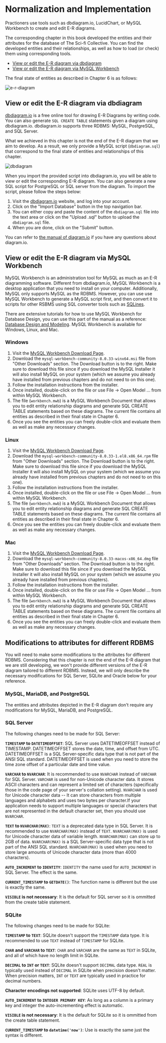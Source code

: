 # Normalization and Implementation

Practioners use tools such as dbdiagram.io, LucidChart, or MySQL Workbench to create and edit E-R diagrams.

The corresponding chapter in this book developed the entities and their attributes for the database of The Sci-fi Collective. You can find the developed entities and their relationships, as well as how to load (or check) them using corresponding tools.

- [View or edit the E-R diagram via dbdiagram](#view-or-edit-the-e-r-diagram-via-dbdiagram)
- [View or edit the E-R diagram via MySQL Workbench](#view-or-edit-the-e-r-diagram-via-mysql-workbench)

The final state of entities as described in Chapter 6 is as follows:

<img src="./images/er-diagram.png" alt="e-r-diagram" style="width:'70%';">

## View or edit the E-R diagram via dbdiagram

[dbdiagram.io](https://dbdiagram.io) is a free online tool for drawing E-R Diagrams by writing code. You can also generate `SQL CREATE TABLE` statements given a diagram using dbdiagram.io. dbdiagram.io supports three RDBMS: MySQL, PostgreSQL, and SQL Server.

What we achieved in this chapter is not the end of the E-R diagram that we aim to develop. As a result, we only provide a MySQL script (`dbdiagram.sql`) that correspond to the final state of entities and relationships of this chapter. 

<img src="./images/dbdiagram.png" alt="dbdiagram" style="width:'50%';">

When you import the provided script into dbdiagram.io, you will be able to view or edit the corresponding E-R diagram. You can also generate a new SQL script for PostgreSQL or SQL server from the diagram. To import the script, please follow the steps below:

1. Visit the [dbdiagram.io](https://dbdiagram.io/home) website, and log into your account.
2. Click on the "Import Database" button in the top navigation bar.
3. You can either copy and paste the content of the `dbdiagram.sql` file into the text area or click on the "Upload .sql" button to upload the `dbdiagram.sql` file.
4. When you are done, click on the "Submit" button.

You can refer to [the manual of diagram.io](https://dbdiagram.io/docs/) if you have any questions about diagram.io.

## View or edit the E-R diagram via MySQL Workbench

MySQL Workbench is an administration tool for MySQL as much as an E-R diagramming software. Different from dbdiagram.io, MySQL Workbench is a desktop application that you need to install on your computer. Additionally, MySQL only supports MySQL as the RDBMS. However, you can use use MySQL Workbench to generate a MySQL script first, and then convert it to scripts for other RSBMS using SQL converter tools such as [SQLines](https://sqlines.com/online).

There are extensive tutorials for how to use MySQL Workbench for Database Design, you can use this part of the manual as a reference: [Database Design and Modeling](https://dev.mysql.com/doc/workbench/en/wb-data-modeling.html). MySQL Workbench is available for Windows, Linux, and Mac. 

### Windows

1. Visit the [MySQL Workbench Download Page](https://dev.mysql.com/downloads/workbench/).
2. Download the `mysql-workbench-community-8.0.33-winx64.msi` file from "Other Downloads" section. The Download button is to the right. Make sure to download this file since if you download the MySQL Installer it will also install MySQL on your system (which we assume you already have installed from previous chapters and do not need to on this one).
3. Follow the installation instructions from the installer.
4. Once installed, double-click on the file or use File -> Open Model ... from within MySQL Workbench.
5. The file (`workbench.mwb`) is a MySQL Workbench Document that allows you to edit entity relationship diagrams and generate SQL CREATE TABLE statements based on these diagrams. The current file contains all entities as described in their final state in Chapter 6.
6. Once you see the entities you can freely double-click and evaluate them as well as make any necessary changes.

### Linux

1. Visit the [MySQL Workbench Download Page](https://dev.mysql.com/downloads/workbench/).
2. Download the `mysql-workbench-community-8.0.33-1.el8.x86_64.rpm` file from "Other Downloads" section. The Download button is to the right. Make sure to download this file since if you download the MySQL Installer it will also install MySQL on your system (which we assume you already have installed from previous chapters and do not need to on this one).
3. Follow the installation instructions from the installer.
4. Once installed, double-click on the file or use File -> Open Model ... from within MySQL Workbench.
5. The file (`workbench.mwb`) is a MySQL Workbench Document that allows you to edit entity relationship diagrams and generate SQL CREATE TABLE statements based on these diagrams. The current file contains all entities as described in their final state in Chapter 6.
6. Once you see the entities you can freely double-click and evaluate them as well as make any necessary changes.

### Mac

1. Visit the [MySQL Workbench Download Page](https://dev.mysql.com/downloads/workbench/).
2. Download the `mysql-workbench-community-8.0.33-macos-x86_64.dmg` file from "Other Downloads" section. The Download button is to the right. Make sure to download this file since if you download the MySQL Installer it will also install MySQL on your system (which we assume you already have installed from previous chapters).
3. Follow the installation instructions from the installer.
4. Once installed, double-click on the file or use File -> Open Model ... from within MySQL Workbench.
5. The file (`workbench.mwb`) is a MySQL Workbench Document that allows you to edit entity relationship diagrams and generate SQL CREATE TABLE statements based on these diagrams. The current file contains all entities as described in their final state in Chapter 6.
6. Once you see the entities you can freely double-click and evaluate them as well as make any necessary changes.

## Modifications to attributes for different RDBMS

You will need to make some modifications to the attributes for different RDBMS. Considering that this chapter is not the end of the E-R diagram that we are still developing, we won't provide different versions of the E-R diagram tailored to different RDBMS. Instead, we will only describe the necessary modifications for SQL Server, SQLite and Oracle below for your reference.

### MySQL, MariaDB, and PostgreSQL

The entities and attributes depicted in the E-R diagram don't require any modifications for MySQL, MariaDB, and PostgreSQL.

### SQL Server

The following changes need to be made for SQL Server:

**`TIMESTAMP` to `DATETIMEOFFSET`**:  SQL Server uses DATETIMEOFFSET instead of TIMESTAMP. DATETIMEOFFSET stores the date, time, and offset from UTC. DATETIMEOFFSET is a SQL Server-specific data type that is not part of the ANSI SQL standard. DATETIMEOFFSET is used when you need to store the time zone offset of a particular date and time value.

**`VARCHAR` to `NVARCHAR`**: It is recommended to use `NVARCHAR` instead of `VARCHAR` for SQL Server. `VARCHAR` is used for non-Unicode character data. It stores ASCII characters and can represent a limited set of characters (specifically those in the code page of your server's collation setting). `NVARCHAR` is used for Unicode character data -- It can store characters from multiple languages and alphabets and uses two bytes per character.If your application needs to support multiple languages or special characters that are not represented in the default character set, then you should use `NVARCHAR`.

**`TEXT` to `NVARCHAR(MAX)`**: `TEXT` is a deprecated data type in SQL Server. It is recommended to use `NVARCHAR(MAX)` instead of `TEXT`. `NVARCHAR(MAX)` is used for Unicode character data of variable length. `NVARCHAR(MAX)` can store up to 2GB of data. `NVARCHAR(MAX)` is a SQL Server-specific data type that is not part of the ANSI SQL standard. `NVARCHAR(MAX)` is used when you need to store large amounts of Unicode character data (more than 4000 characters).

**`AUTO_INCREMENT` to `IDENTITY`**: `IDENTITY` the name used for `AUTO_INCREMENT` in SQL Server. The effect is the same.

**`CURRENT_TIMESTAMP` to `GETDATE()`**: The function name is different but the use is exactly the same.

**`VISIBLE` is  not necessary**: It is the default for SQL server so it is ommitted from the create table statement.

### SQLite

The following changes need to be made for SQLite:

**`TIMESTAMP` to `TEXT`**: SQLite doesn't support the `TIMESTAMP` data type. It is recommended to use `TEXT` instead of `TIMESTAMP` for SQLite.

**`CHAR` and `VARCHAR` to `TEXT`**: `CHAR` and `VARCHAR` are the same as `TEXT` in SQLite, and all of which have no length limit in SQLite.

**`DECIMAL` to `INT` or `TEXT`**: SQLite doesn't support `DECIMAL` data type. `REAL` is typically used instead of `DECIMAL` in SQLite when precision doesn't matter. When precision matters, `INT` or `TEXT` are typically used in practice for decimal numbers.

**Character encodings not supported**: SQLite uses UTF-8 by default.

**`AUTO_INCREMENT` to `INTEGER PRIMARY KEY`**: As long as a column is a primary key and integer the auto-incrementing effect is automatic.

**`VISIBLE` is  not necessary**: It is the default for SQLite so it is ommitted from the create table statement.

**`CURRENT_TIMESTAMP` to `datetime('now')`**: Use is exactly the same just the syntax is different.